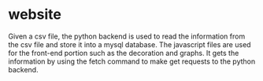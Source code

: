 # website
Given a csv file, the python backend is used to read the information from the csv file and store it into a mysql database. The javascript files are used for the front-end portion such as the decoration and graphs. It gets the information by using the fetch command to make get requests to the python backend.
